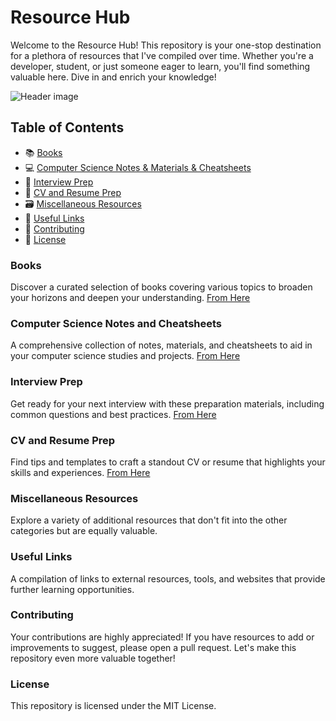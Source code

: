 # Resource Hub
Welcome to the Resource Hub! This repository is your one-stop destination for a plethora of resources that I've compiled over time. Whether you're a developer, student, or just someone eager to learn, you'll find something valuable here. Dive in and enrich your knowledge!

![Header image](https://www.promptcloud.com/wp-content/uploads/2017/10/sources-of-data-collection.png)

## Table of Contents
- 📚 [Books](#Books)
- 💻 [Computer Science Notes & Materials & Cheatsheets](Computer-Science-Notes-and-Cheatsheets)
- 💼 [Interview Prep](#Interview-Prep)
- 📰 [CV and Resume Prep](#CV-and-Resume-Prep)
- 🗃️ [Miscellaneous Resources](https://github.com/MohamedGalal-2/Resources/tree/main/Miscellaneous%20Resources)
- 🔗 [Useful Links](https://github.com/MohamedGalal-2/Resources/blob/main/Useful_Material.md)
- 🤝 [Contributing](#Contributing)
- 📜 [License](#License)

### Books
Discover a curated selection of books covering various topics to broaden your horizons and deepen your understanding.
[From Here](https://github.com/MohamedGalal-2/Resources/tree/main/Books)

### Computer Science Notes and Cheatsheets
A comprehensive collection of notes, materials, and cheatsheets to aid in your computer science studies and projects.
[From Here](https://github.com/MohamedGalal-2/Resources/tree/main/Computer%20Science)

### Interview Prep
Get ready for your next interview with these preparation materials, including common questions and best practices.
[From Here](https://github.com/MohamedGalal-2/Resources/tree/main/Interview%20Prep)

### CV and Resume Prep
Find tips and templates to craft a standout CV or resume that highlights your skills and experiences.
[From Here](https://github.com/MohamedGalal-2/Resources/tree/main/CV%20Writing)

### Miscellaneous Resources
Explore a variety of additional resources that don't fit into the other categories but are equally valuable.

### Useful Links
A compilation of links to external resources, tools, and websites that provide further learning opportunities.

### Contributing
Your contributions are highly appreciated! If you have resources to add or improvements to suggest, please open a pull request. Let's make this repository even more valuable together!

### License
This repository is licensed under the MIT License.



